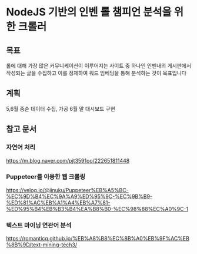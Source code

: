 # NodeJS 기반의 인벤 롤 챔피언 분석을 위한 크롤러

## 목표
롤에 대해 가장 많은 커뮤니케이션이 이루어지는 사이트 중 하나인 인벤내의 게시판에서 작성되는 글을 수집하고 이를 정제하여 워드 임베딩을 통해 분석하는 것이 목표입니다

## 계획
5,6월 중순 데이터 수집, 가공
6월 말 대시보드 구현

## 참고 문서
### 자연어 처리
https://m.blog.naver.com/pjt3591oo/222651811448

### Puppeteer를 이용한 웹 크롤링
https://velog.io/@jinuku/Puppeteer%EB%A5%BC-%EC%9D%B4%EC%9A%A9%ED%95%9C-%EC%9B%B9-%ED%81%AC%EB%A1%A4%EB%A7%81-%ED%95%B4%EB%B3%B4%EA%B8%B0-%EC%98%88%EC%A0%9C-1

### 텍스트 마이닝 연관어 분석
https://romanticq.github.io/%EB%A8%B8%EC%8B%A0%EB%9F%AC%EB%8B%9D/text-mining-tech3/
